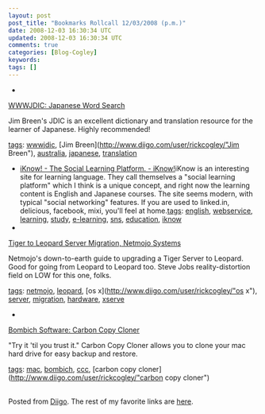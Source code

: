 ```yaml
---           
layout: post
post_title: "Bookmarks Rollcall 12/03/2008 (p.m.)"
date: 2008-12-03 16:30:34 UTC
updated: 2008-12-03 16:30:34 UTC
comments: true
categories: [Blog-Cogley]
keywords: 
tags: []
---
```

 
- 
[WWWJDIC: Japanese Word Search](http://www.aa.tufs.ac.jp/~jwb/cgi-bin/wwwjdic.cgi?1C)


Jim Breen's JDIC is an excellent dictionary and translation resource for the learner of Japanese. Highly recommended!


[tags](http://www.diigo.com/cloud/rickcogley): [wwwjdic](http://www.diigo.com/user/rickcogley/wwwjdic), [Jim Breen](http://www.diigo.com/user/rickcogley/"Jim Breen"), [australia](http://www.diigo.com/user/rickcogley/australia), [japanese](http://www.diigo.com/user/rickcogley/japanese), [translation](http://www.diigo.com/user/rickcogley/translation)


- [iKnow! - The Social Learning Platform. - iKnow!](http://www.iknow.co.jp)iKnow is an interesting site for learning language. They call themselves a "social learning platform" which I think is a unique concept, and right now the learning content is English and Japanese courses. The site seems modern, with typical "social networking" features. If you are used to linked.in, delicious, facebook, mixi, you'll feel at home.[tags](http://www.diigo.com/cloud/rickcogley): [english](http://www.diigo.com/user/rickcogley/english), [webservice](http://www.diigo.com/user/rickcogley/webservice), [learning](http://www.diigo.com/user/rickcogley/learning), [study](http://www.diigo.com/user/rickcogley/study), [e-learning](http://www.diigo.com/user/rickcogley/e-learning), [sns](http://www.diigo.com/user/rickcogley/sns), [education](http://www.diigo.com/user/rickcogley/education), [iknow](http://www.diigo.com/user/rickcogley/iknow)
- 
[Tiger to Leopard Server Migration, Netmojo Systems](http://www.netmojo.ca/blog/2007/11/07/tiger-to-leopard-server-migration-part-i)


Netmojo's down-to-earth guide to upgrading a Tiger Server to Leopard. Good for going from Leopard to Leopard too. Steve Jobs reality-distortion field on LOW for this one, folks. 


[tags](http://www.diigo.com/cloud/rickcogley): [netmojo](http://www.diigo.com/user/rickcogley/netmojo), [leopard](http://www.diigo.com/user/rickcogley/leopard), [os x](http://www.diigo.com/user/rickcogley/"os x"), [server](http://www.diigo.com/user/rickcogley/server), [migration](http://www.diigo.com/user/rickcogley/migration), [hardware](http://www.diigo.com/user/rickcogley/hardware), [xserve](http://www.diigo.com/user/rickcogley/xserve)


- 
[Bombich Software: Carbon Copy Cloner](http://www.bombich.com/software/index.html)


"Try it 'til you trust it." Carbon Copy Cloner allows you to clone your mac hard drive for easy backup and restore. 


[tags](http://www.diigo.com/cloud/rickcogley): [mac](http://www.diigo.com/user/rickcogley/mac), [bombich](http://www.diigo.com/user/rickcogley/bombich), [ccc](http://www.diigo.com/user/rickcogley/ccc), [carbon copy cloner](http://www.diigo.com/user/rickcogley/"carbon copy cloner")


<br />Posted from [Diigo](http://www.diigo.com). The rest of my favorite links are [here](http://www.diigo.com/user/rickcogley).